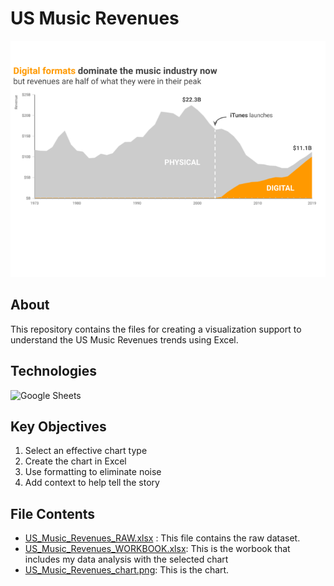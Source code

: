 # US Music Revenues

<img src="https://github.com/chanronnie/US_Music_Revenues_Excel/blob/main/US_Music_Revenues_chart.png" width="650">

## About
This repository contains the files for creating a visualization support to understand the US Music Revenues trends using Excel. <br>

## Technologies
![Google Sheets](https://img.shields.io/badge/Google_Sheets-217346?style=for-the-badge&logo=google-sheets&logoColor=white)


## Key Objectives
1. Select an effective chart type
2. Create the chart in Excel
3. Use formatting to eliminate noise
4. Add context to help tell the story


## File Contents
- [US_Music_Revenues_RAW.xlsx](US_Music_Revenues_RAW.xlsx) : This file contains the raw dataset.
- [US_Music_Revenues_WORKBOOK.xlsx](US_Music_Revenues_WORKBOOK.xlsx): This is the worbook that includes my data analysis with the selected chart
- [US_Music_Revenues_chart.png](US_Music_Revenues_chart.png): This is the chart.
